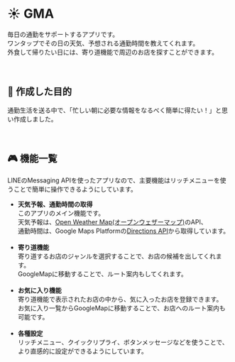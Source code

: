 [weather]: https://openweathermap.org/
[direction]: https://developers.google.com/maps/documentation/directions/overview
[messaging]: https://developers.line.biz/ja/services/messaging-api/
# :sunny: GMA
毎日の通勤をサポートするアプリです。<br>
ワンタップでその日の天気、予想される通勤時間を教えてくれます。<br>
外食して帰りたい日には、寄り道機能で周辺のお店を探すことができます。<br>
<br>
<br>

## :dart: 作成した目的
通勤生活を送る中で、「忙しい朝に必要な情報をなるべく簡単に得たい！」と思い作成しました。<br>
<br>
<br>

## :video_game: 機能一覧
LINEのMessaging APIを使ったアプリなので、主要機能はリッチメニューを使うことで簡単に操作できるようにしています。
- **天気予報、通勤時間の取得**<br>
  このアプリのメイン機能です。<br>
  天気予報は、[Open Weather Map(オープンウェザーマップ)][weather]のAPI、<br>
  通勤時間は、Google Maps Platformの[Directions API][direction]から取得しています。<br>
  <br>
- **寄り道機能**<br>
  寄り道するお店のジャンルを選択することで、お店の候補を出してくれます。<br>
  GoogleMapに移動することで、ルート案内もしてくれます。<br>
  <br>
- **お気に入り機能**<br>
  寄り道機能で表示されたお店の中から、気に入ったお店を登録できます。<br>
  お気に入り一覧からGoogleMapに移動することで、お店へのルート案内も可能です。<br>
  <br>
- **各種設定**<br>
  リッチメニュー、クイックリプライ、ボタンメッセージなどを使うことで、より直感的に設定ができるようにしています。<br>
  <br>
